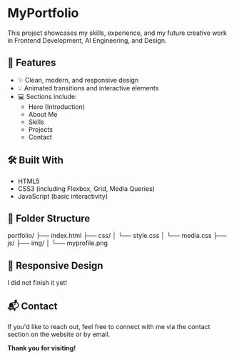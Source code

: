 # MyPortfolio

This project showcases my skills, experience, and my future creative work in Frontend Development, AI Engineering, and Design.

## 🚀 Features

- ✨ Clean, modern, and responsive design
- 💡 Animated transitions and interactive elements
- 💻 Sections include:
  - Hero (Introduction)
  - About Me
  - Skills
  - Projects
  - Contact

## 🛠️ Built With

- HTML5  
- CSS3 (including Flexbox, Grid, Media Queries)  
- JavaScript (basic interactivity)

## 📁 Folder Structure

portfolio/
├── index.html
├── css/
│ └── style.css
│ └── media.css
├── js/
├── img/
│ └── myprofile.png

## 📱 Responsive Design

I did not finish it yet!

## 📬 Contact

If you'd like to reach out, feel free to connect with me via the contact section on the website or by email.

**Thank you for visiting!**
